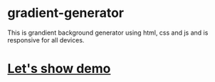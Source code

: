 # gradient-generator
This is grandient background generator using html, css and js
and is responsive for all devices.
# [Let's show demo]()
